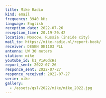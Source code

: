 ```yaml
---
title: Mike Radio
kind: email
frequency: 3940 kHz
language: English
reception_date: 2022-07-26
reception_time: 20.19-20.42
location: Moscow, Russia (inside city)
mail_to: https://mike-radio.nl/report-book/
receiver: DEGEN DE1103 PLL
antenna: LW 30 meters
station: mike
youtube_id: k1_P1AGdcHs
report_sent: 2022-07-26
responce_sent: 2022-07-27
responce_received: 2022-07-27
serie: mike
gallery:
  - /assets/qsl/2022/mike/mike_2022.jpg
---
```

